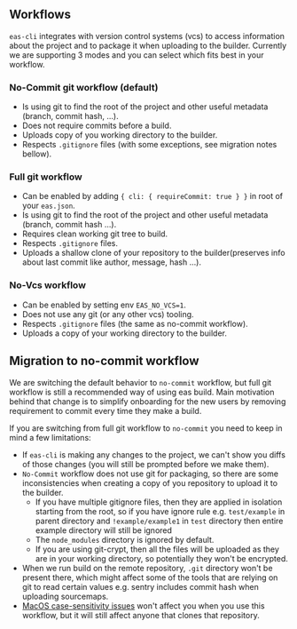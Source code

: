 ## Workflows

`eas-cli` integrates with version control systems (vcs) to access information about the project and to package it when uploading to the builder. Currently we are supporting 3 modes and you can select which fits best in your workflow.

### No-Commit git workflow (default) 

- Is using git to find the root of the project and other useful metadata (branch, commit hash, ...).
- Does not require commits before a build.
- Uploads copy of you working directory to the builder.
- Respects `.gitignore` files (with some exceptions, see migration notes bellow).

### Full git workflow

- Can be enabled by adding `{ cli: { requireCommit: true } }` in root of your `eas.json`.
- Is using git to find the root of the project and other useful metadata (branch, commit hash ...).
- Requires clean working git tree to build.
- Respects `.gitignore` files.
- Uploads a shallow clone of your repository to the builder(preserves info about last commit like author, message, hash ...).

### No-Vcs workflow

- Can be enabled by setting env `EAS_NO_VCS=1`.
- Does not use any git (or any other vcs) tooling.
- Respects `.gitignore` files (the same as no-commit workflow).
- Uploads a copy of your working directory to the builder.

## Migration to no-commit workflow

We are switching the default behavior to `no-commit` workflow, but full git workflow is still a recommended way of using eas build. Main motivation behind that change is to simplify onboarding for the new users by removing requirement to commit every time they make a build.

If you are switching from full git workflow to `no-commit` you need to keep in mind a few limitations:
- If `eas-cli` is making any changes to the project, we can't show you diffs of those changes (you will still be prompted before we make them).
- `No-Commit` workflow does not use git for packaging, so there are some inconsistencies when creating a copy of you repository to upload it to the builder.
  - If you have multiple gitignore files, then they are applied in isolation starting from the root, so if you have ignore rule e.g. `test/example` in parent directory and `!example/example1` in `test` directory then entire example directory will still be ignored
  - The `node_modules` directory is ignored by default.
  - If you are using git-crypt, then all the files will be uploaded as they are in your working directory, so potentially they won't be encrypted.
- When we run build on the remote repository, `.git` directory won't be present there, which might affect some of the tools that are relying on git to read certain values e.g. sentry includes commit hash when uploading sourcemaps.
- [MacOS case-sensitivity issues](https://github.com/expo/fyi/blob/master/macos-ignorecase.md) won't affect you when you use this workflow, but it will still affect anyone that clones that repository.
